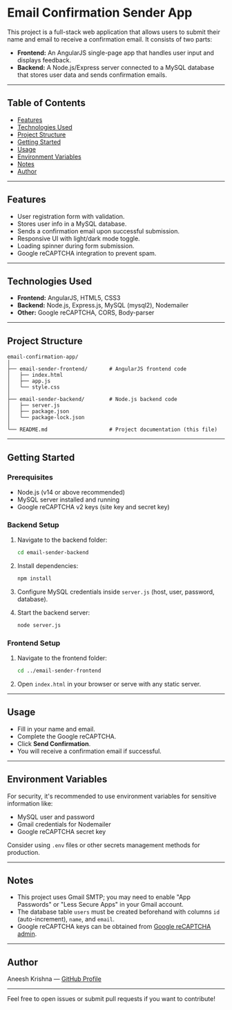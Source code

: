 # Email Confirmation Sender App

This project is a full-stack web application that allows users to submit their name and email to receive a confirmation email. It consists of two parts:

- **Frontend:** An AngularJS single-page app that handles user input and displays feedback.
- **Backend:** A Node.js/Express server connected to a MySQL database that stores user data and sends confirmation emails.

---

## Table of Contents

- [Features](#features)
- [Technologies Used](#technologies-used)
- [Project Structure](#project-structure)
- [Getting Started](#getting-started)
- [Usage](#usage)
- [Environment Variables](#environment-variables)
- [Notes](#notes)
- [Author](#author)

---

## Features

- User registration form with validation.
- Stores user info in a MySQL database.
- Sends a confirmation email upon successful submission.
- Responsive UI with light/dark mode toggle.
- Loading spinner during form submission.
- Google reCAPTCHA integration to prevent spam.

---

## Technologies Used

- **Frontend:** AngularJS, HTML5, CSS3
- **Backend:** Node.js, Express.js, MySQL (mysql2), Nodemailer
- **Other:** Google reCAPTCHA, CORS, Body-parser

---

## Project Structure

    email-confirmation-app/
    │
    ├── email-sender-frontend/       # AngularJS frontend code
    │   ├── index.html
    │   ├── app.js
    │   └── style.css
    │
    ├── email-sender-backend/        # Node.js backend code
    │   ├── server.js
    │   ├── package.json
    │   └── package-lock.json
    │
    └── README.md                    # Project documentation (this file)

---

## Getting Started

### Prerequisites

- Node.js (v14 or above recommended)
- MySQL server installed and running
- Google reCAPTCHA v2 keys (site key and secret key)

### Backend Setup

1. Navigate to the backend folder:

    ```bash
    cd email-sender-backend
    ```

2. Install dependencies:

    ```bash
    npm install
    ```

3. Configure MySQL credentials inside `server.js` (host, user, password, database).

4. Start the backend server:

    ```bash
    node server.js
    ```

### Frontend Setup

1. Navigate to the frontend folder:

    ```bash
    cd ../email-sender-frontend
    ```

2. Open `index.html` in your browser or serve with any static server.

---

## Usage

- Fill in your name and email.
- Complete the Google reCAPTCHA.
- Click **Send Confirmation**.
- You will receive a confirmation email if successful.

---

## Environment Variables

For security, it's recommended to use environment variables for sensitive information like:

- MySQL user and password
- Gmail credentials for Nodemailer
- Google reCAPTCHA secret key

Consider using `.env` files or other secrets management methods for production.

---

## Notes

- This project uses Gmail SMTP; you may need to enable "App Passwords" or "Less Secure Apps" in your Gmail account.
- The database table `users` must be created beforehand with columns `id` (auto-increment), `name`, and `email`.
- Google reCAPTCHA keys can be obtained from [Google reCAPTCHA admin](https://www.google.com/recaptcha/admin).

---

## Author

Aneesh Krishna — [GitHub Profile](https://github.com/Aneesh495)

---

Feel free to open issues or submit pull requests if you want to contribute!
